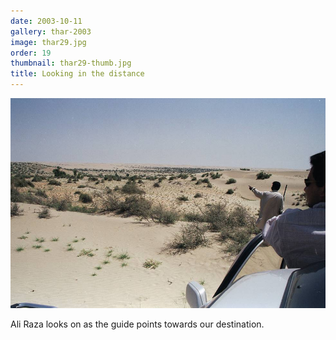```yaml
---
date: 2003-10-11
gallery: thar-2003
image: thar29.jpg
order: 19
thumbnail: thar29-thumb.jpg
title: Looking in the distance
---
```


![Looking in the distance](./thar29.jpg)

Ali Raza looks on as the guide points towards our destination.